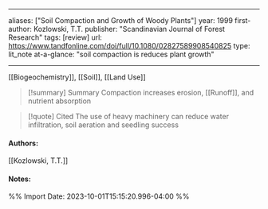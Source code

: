   
---
aliases: ["Soil Compaction and Growth of Woody Plants"] 
year: 1999 
first-author: Kozlowski, T.T.
publisher: "Scandinavian Journal of Forest Research" 
tags: [review]
url: https://www.tandfonline.com/doi/full/10.1080/02827589908540825 
type: lit_note
at-a-glance: "soil compaction is reduces plant growth"

--- 
[[Biogeochemistry]], [[Soil]], [[Land Use]]

>[!summary] Summary
>Compaction increases erosion, [[Runoff]], and nutrient absorption

>[!quote] Cited
>The use of heavy machinery can reduce water infiltration, soil aeration and seedling success

#### Authors:
[[Kozlowski, T.T.]]
#### Notes:


%% Import Date: 2023-10-01T15:15:20.996-04:00 %%
